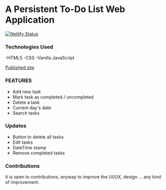 # A Persistent To-Do List Web Application
[![Netlify Status](https://api.netlify.com/api/v1/badges/eaaca0da-83c7-40bb-9aed-675b57e6876f/deploy-status)](https://app.netlify.com/sites/mjpersistenttodoapp/deploys)

### Technologies Used
-HTML5
-CSS 
-Vanilla JavaScript

[Published site](https://morganjay.github.io/Persistent-ToDo-App/)

### FEATURES
- Add new task
- Mark task as completed / uncompleted
- Delete a task
- Current day's date
- Search tasks

### Updates
- Button to delete all tasks
- Edit tasks
- DateTime stamp
- Remove completed tasks

### Contributions
It is open to contributions, anyway to improve the UI/UX, design ... any kind of improvement.
